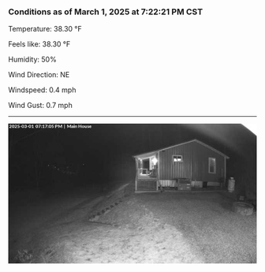 ### Conditions as of March 1, 2025 at 7:22:21 PM CST 

Temperature: 38.30 &deg;F

Feels like: 38.30 &deg;F

Humidity: 50%

Wind Direction: NE

Windspeed: 0.4 mph

Wind Gust: 0.7 mph

---

<img src="./images/latest.jpeg"/>

